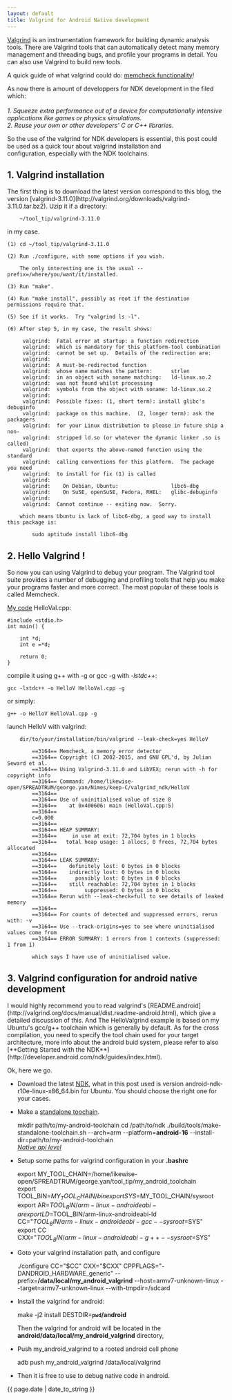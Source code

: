 ```yaml
---
layout: default 
title: Valgrind for Android Native development
---
```


[Valgrind](http://valgrind.org/) is an instrumentation framework for building dynamic analysis tools. There are Valgrind tools that can automatically detect many memory management and threading bugs, and  profile your programs in detail. You can also use Valgrind to build new tools.

A quick guide of what valgrind could do: [memcheck functionality](http://www.thegeekstuff.com/2011/11/valgrind-memcheck/)!  

As now there is amount of developpers for NDK development in the filed which:  
<i>  
		1. Squeeze extra performance out of a device for computationally intensive applications like games or physics simulations.   
		2. Reuse your own or other developers' C or C++ libraries.  
</i>  

So the use of the valgrind for NDK developers is essential, this post could be used as a quick tour about valgrind installation and   
configuration, especially with the NDK toolchains.  

<h2>1. Valgrind installation</h2>  
The first thing is to download the latest version correspond to this blog, the version [valgrind-3.11.0](http://valgrind.org/downloads/valgrind-3.11.0.tar.bz2). Uzip it if a directory:  
 
		~/tool_tip/valgrind-3.11.0  

in my case.

	(1) cd ~/tool_tip/valgrind-3.11.0
  
	(2) Run ./configure, with some options if you wish.

	    The only interesting one is the usual --prefix=/where/you/want/it/installed.

	(3) Run "make".  

	(4) Run "make install", possibly as root if the destination permissions require that.  

	(5) See if it works.  Try "valgrind ls -l".

	(6) After step 5, in my case, the result shows:

		 valgrind:  Fatal error at startup: a function redirection
		 valgrind:  which is mandatory for this platform-tool combination
		 valgrind:  cannot be set up.  Details of the redirection are:
		 valgrind:  
		 valgrind:  A must-be-redirected function
		 valgrind:  whose name matches the pattern:      strlen
		 valgrind:  in an object with soname matching:   ld-linux.so.2
		 valgrind:  was not found whilst processing
		 valgrind:  symbols from the object with soname: ld-linux.so.2
		 valgrind:  
		 valgrind:  Possible fixes: (1, short term): install glibc's debuginfo
		 valgrind:  package on this machine.  (2, longer term): ask the packagers
		 valgrind:  for your Linux distribution to please in future ship a non-
		 valgrind:  stripped ld.so (or whatever the dynamic linker .so is called)
		 valgrind:  that exports the above-named function using the standard
		 valgrind:  calling conventions for this platform.  The package you need
		 valgrind:  to install for fix (1) is called
		 valgrind:  
		 valgrind:    On Debian, Ubuntu:                 libc6-dbg
		 valgrind:    On SuSE, openSuSE, Fedora, RHEL:   glibc-debuginfo
		 valgrind:  
		 valgrind:  Cannot continue -- exiting now.  Sorry.

	    which means Ubuntu is lack of libc6-dbg, a good way to install this package is:
			
			sudo aptitude install libc6-dbg  

<h2>2. Hello Valgrind !</h2>
So now you can using Valgrind to debug your program. The Valgrind tool suite provides a number of debugging and profiling tools that help you make your programs faster and more correct.    The most popular of these tools is called Memcheck.

[My code](https://github.com/GiantGeorgeGo/keep-C/blob/master/valgrind_ndk/HelloVal.cpp) HelloVal.cpp:     

	#include <stdio.h>
	int main() {

		int *d;
		int e =*d;

		return 0;
	}

compile it using g++ with -g or gcc -g with <i>-lstdc++</i>:
  
	gcc -lstdc++ -o HelloV HelloVal.cpp -g 

or simply:

	g++ -o HelloV HelloVal.cpp -g    

launch HelloV with valgrind:

		dir/to/your/installation/bin/valgrind --leak-check=yes HelloV  

			==3164== Memcheck, a memory error detector
			==3164== Copyright (C) 2002-2015, and GNU GPL'd, by Julian Seward et al.
			==3164== Using Valgrind-3.11.0 and LibVEX; rerun with -h for copyright info
			==3164== Command: /home/likewise-open/SPREADTRUM/george.yan/Nimes/keep-C/valgrind_ndk/HelloV
			==3164== 
			==3164== Use of uninitialised value of size 8
			==3164==    at 0x400606: main (HelloVal.cpp:5)
			==3164== 
			c=0.000 
			==3164== 
			==3164== HEAP SUMMARY:
			==3164==     in use at exit: 72,704 bytes in 1 blocks
			==3164==   total heap usage: 1 allocs, 0 frees, 72,704 bytes allocated
			==3164== 
			==3164== LEAK SUMMARY:
			==3164==    definitely lost: 0 bytes in 0 blocks
			==3164==    indirectly lost: 0 bytes in 0 blocks
			==3164==      possibly lost: 0 bytes in 0 blocks
			==3164==    still reachable: 72,704 bytes in 1 blocks
			==3164==         suppressed: 0 bytes in 0 blocks
			==3164== Rerun with --leak-check=full to see details of leaked memory
			==3164== 
			==3164== For counts of detected and suppressed errors, rerun with: -v
			==3164== Use --track-origins=yes to see where uninitialised values come from
			==3164== ERROR SUMMARY: 1 errors from 1 contexts (suppressed: 1 from 1)

			which says I have use of uninitialised value.

<h2>3. Valgrind configuration for android native development</h2>
I would highly recommend you to read valgrind's [README.android](http://valgrind.org/docs/manual/dist.readme-android.html), which give a detailed discussion of this. And The HelloValgrind example is based on my Ubuntu's gcc/g++ toolchain which is generally by default. As for the cross compilation, you need to specify the tool chain used for your target architecture, more info about the android buid system, please refer to also [**Getting Started with the NDK**](http://developer.android.com/ndk/guides/index.html).

Ok, here we go.  

+ Download the latest [NDK](http://developer.android.com/ndk/downloads/index.html), what in this post used is version android-ndk-r10e-linux-x86_64.bin for Ubuntu. You should choose the right one for your cases.  

+ Make a [standalone toochain](http://developer.android.com/ndk/guides/standalone_toolchain.html).  

	mkdir path/to/my-android-toolchain
	cd /path/to/ndk
	./build/tools/make-standalone-toolchain.sh --arch=arm --platform=__android-16__ --install-dir=path/to/my-android-toolchain  
	<i>[Native api level](http://developer.android.com/ndk/guides/stable_apis.html)</i>  

+ Setup some paths for valgrind configuration in your __.bashrc__  

	export MY_TOOL_CHAIN=/home/likewise-open/SPREADTRUM/george.yan/tool_tip/my_android_toolchain  
	export TOOL_BIN=$MY_TOOL_CHAIN/bin  
	export SYS=$MY_TOOL_CHAIN/sysroot  
	export AR=$TOOL_BIN/arm-linux-androideabi-ar  
	export LD=$TOOL_BIN/arm-linux-androideabi-ld  
	CC="$TOOL_BIN/arm-linux-androideabi-gcc --sysroot=$SYS"  
	export CC  
	CXX="$TOOL_BIN/arm-linux-androideabi-g++ --sysroot=$SYS"  
 
+ Goto your valgrind installation path, and configure

	./configure CC="$CC" CXX="$CXX" CPPFLAGS="-DANDROID_HARDWARE_generic" --prefix=__/data/local/my_android_valgrind__ --host=armv7-unknown-linux --target=armv7-unknown-linux --with-tmpdir=/sdcard

+ Install the valgrind for android:  

	make -j2 install DESTDIR=__`pwd`/android__  

  Then the valgrind for android will be located in the __android/data/local/my_android_valgrind__ directory,

+ Push my_android_valgrind to a rooted android cell phone  

	adb push my_android_valgrind /data/local/valgrind

+ Then it is free to use to debug native code in android.
  
<p>{{ page.date | date_to_string }}</p>
